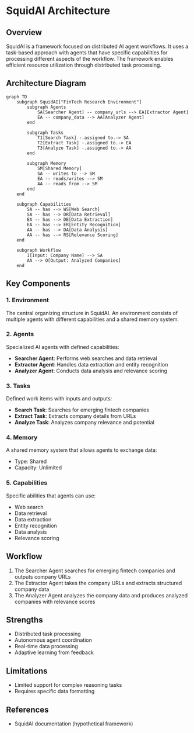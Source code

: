 # SquidAI Architecture

## Overview

SquidAI is a framework focused on distributed AI agent workflows. It uses a task-based approach with agents that have specific capabilities for processing different aspects of the workflow. The framework enables efficient resource utilization through distributed task processing.

## Architecture Diagram

```mermaid
graph TD
    subgraph SquidAI["FinTech Research Environment"]
        subgraph Agents
            SA[Searcher Agent] -- company_urls --> EA[Extractor Agent]
            EA -- company_data --> AA[Analyzer Agent]
        end
        
        subgraph Tasks
            T1[Search Task] -.assigned to.-> SA
            T2[Extract Task] -.assigned to.-> EA
            T3[Analyze Task] -.assigned to.-> AA
        end
        
        subgraph Memory
            SM[Shared Memory]
            SA -- writes to --> SM
            EA -- reads/writes --> SM
            AA -- reads from --> SM
        end
    end
    
    subgraph Capabilities
        SA -- has --> WS[Web Search]
        SA -- has --> DR[Data Retrieval]
        EA -- has --> DE[Data Extraction]
        EA -- has --> ER[Entity Recognition]
        AA -- has --> DA[Data Analysis]
        AA -- has --> RS[Relevance Scoring]
    end
    
    subgraph Workflow
        I[Input: Company Name] --> SA
        AA --> O[Output: Analyzed Companies]
    end
```

## Key Components

### 1. Environment
The central organizing structure in SquidAI. An environment consists of multiple agents with different capabilities and a shared memory system.

### 2. Agents
Specialized AI agents with defined capabilities:
- **Searcher Agent**: Performs web searches and data retrieval
- **Extractor Agent**: Handles data extraction and entity recognition
- **Analyzer Agent**: Conducts data analysis and relevance scoring

### 3. Tasks
Defined work items with inputs and outputs:
- **Search Task**: Searches for emerging fintech companies
- **Extract Task**: Extracts company details from URLs
- **Analyze Task**: Analyzes company relevance and potential

### 4. Memory
A shared memory system that allows agents to exchange data:
- Type: Shared
- Capacity: Unlimited

### 5. Capabilities
Specific abilities that agents can use:
- Web search
- Data retrieval
- Data extraction
- Entity recognition
- Data analysis
- Relevance scoring

## Workflow

1. The Searcher Agent searches for emerging fintech companies and outputs company URLs
2. The Extractor Agent takes the company URLs and extracts structured company data
3. The Analyzer Agent analyzes the company data and produces analyzed companies with relevance scores

## Strengths

- Distributed task processing
- Autonomous agent coordination
- Real-time data processing
- Adaptive learning from feedback

## Limitations

- Limited support for complex reasoning tasks
- Requires specific data formatting

## References

- SquidAI documentation (hypothetical framework)
